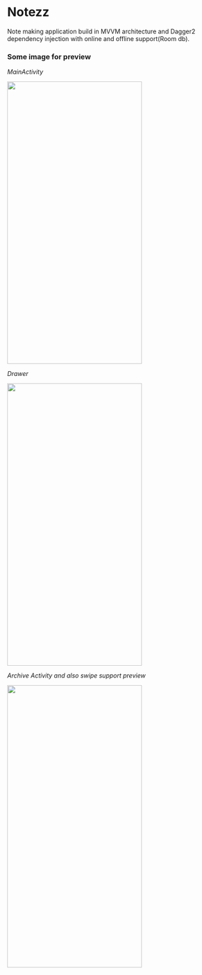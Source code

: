 # Notezz
Note making application build in MVVM architecture and Dagger2 dependency injection with online and offline support(Room db).

### Some image for preview
_MainActivity_

<img src="https://drive.google.com/uc?export=view&id=1hMN2KYebvY3qYHmdBRPtmHyyMEFHSe97" data-canonical-src="https://drive.google.com/uc?export=view&id=1hMN2KYebvY3qYHmdBRPtmHyyMEFHSe97" width="310" height="650" />

_Drawer_

<img src="https://drive.google.com/uc?export=view&id=1hBraedwiAIbOgnZ0XeQDr88bm6-hbWiC" data-canonical-src="https://drive.google.com/uc?export=view&id=1hBraedwiAIbOgnZ0XeQDr88bm6-hbWiC" width="310" height="650" />

_Archive Activity and also swipe support preview_

<img src="https://drive.google.com/uc?export=view&id=1h9dBnQvumb6Vx75q1yRKk_QRkIrmHxsC" data-canonical-src="https://drive.google.com/uc?export=view&id=1h9dBnQvumb6Vx75q1yRKk_QRkIrmHxsC" width="310" height="650" />
